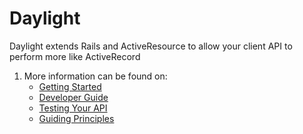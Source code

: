 # Daylight

Daylight extends Rails and ActiveResource to allow your client API to perform more like ActiveRecord

1. More information can be found on:
    * [Getting Started](doc/setup.rdoc)
    * [Developer Guide](doc/guide.rdoc)
    * [Testing Your API](doc/testing.rdoc)
    * [Guiding Principles](doc/principles.rdoc)
